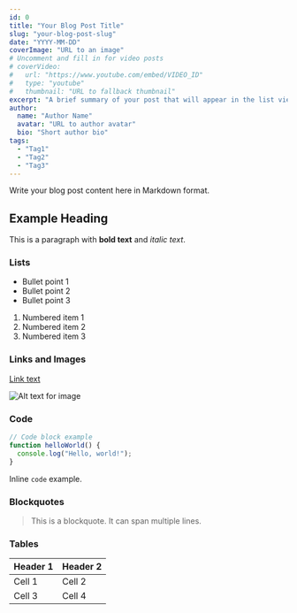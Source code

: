 ```yaml
---
id: 0
title: "Your Blog Post Title"
slug: "your-blog-post-slug"
date: "YYYY-MM-DD"
coverImage: "URL to an image"
# Uncomment and fill in for video posts
# coverVideo:
#   url: "https://www.youtube.com/embed/VIDEO_ID"
#   type: "youtube"
#   thumbnail: "URL to fallback thumbnail"
excerpt: "A brief summary of your post that will appear in the list view."
author:
  name: "Author Name"
  avatar: "URL to author avatar"
  bio: "Short author bio"
tags:
  - "Tag1"
  - "Tag2"
  - "Tag3"
---
```


Write your blog post content here in Markdown format.

## Example Heading

This is a paragraph with **bold text** and *italic text*.

### Lists

- Bullet point 1
- Bullet point 2
- Bullet point 3

1. Numbered item 1
2. Numbered item 2
3. Numbered item 3

### Links and Images

[Link text](https://example.com)

![Alt text for image](https://example.com/image.jpg)

### Code

```javascript
// Code block example
function helloWorld() {
  console.log("Hello, world!");
}
```

Inline `code` example.

### Blockquotes

> This is a blockquote.
> It can span multiple lines.

### Tables

| Header 1 | Header 2 |
|----------|----------|
| Cell 1   | Cell 2   |
| Cell 3   | Cell 4   | 
